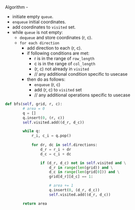 Algorithm -
- initiate empty `queue`.
- `enqueue` initial coordinates.
- add coordinates to `visited` set.
- while `queue` is not empty:
     - `dequeue` and store coordinates (r, c).
     - `for each direction`
        - add direction to each (r, c).
        - if following conditions are met:
            - r is in the range of `row_length`
            - c is in the range of `col_length`
            - (r, c) not already in `visited`
            - // any additional condition specific to usecase
        - then do as follows:
            - `enqueue` (r, c)
            - add (r, c) to `visited` set
            - // any additional operations specific to usecase
         


```python
def bfs(self, grid, r, c):
        # area = 0
        q = []
        q.insert(0, (r, c))
        self.visited.add((d_r, d_c))

        while q:
            r_i, c_i = q.pop()
            
            for dr, dc in self.directions:
                d_r = r_i + dr
                d_c = c_i + dc

                if (d_r, d_c) not in self.visited and \
                    d_r in range(len(grid)) and \
                    d_c in range(len(grid[0])) and \
                    grid[d_r][d_c] == 1:

                    # area += 1
                    q.insert(0, (d_r, d_c))
                    self.visited.add((d_r, d_c))

        return area
```